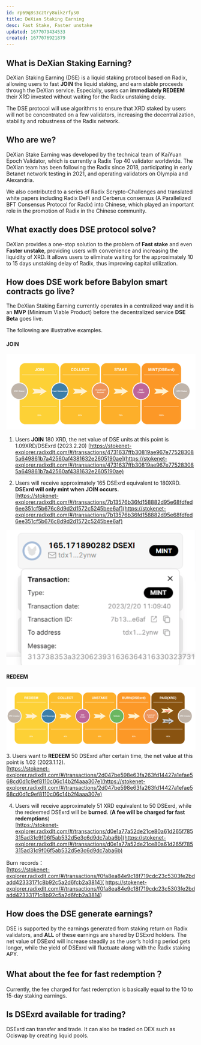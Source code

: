 ```yaml
---
id: rp69q8s3cztry8uikzrfys0
title: DeXian Staking Earning
desc: Fast Stake, Faster unstake
updated: 1677079434533
created: 1677076921879
---
```




## What is DeXian Staking Earning?

DeXian Staking Earning (DSE) is a liquid staking protocol based on Radix, allowing users to fast **JOIN** the liquid staking, and earn stable proceeds through the DeXian service. Especially, users can **immediately REDEEM** their XRD invested without waiting for the Radix unstaking delay.

The DSE protocol will use algorithms to ensure that XRD staked by users will not be concentrated on a few validators, increasing the decentralization, stability and robustness of the Radix network.


## Who are we?

DeXian Stake Earning was developed by the technical team of KaiYuan Epoch Validator, which is currently a Radix Top 40 validator worldwide. The DeXian team has been following the Radix since 2018, participating in early Betanet network testing in 2021, and operating validators on Olympia and Alexandria. 

We also contributed to a series of Radix Scrypto-Challenges and translated white papers including Radix DeFi and Cerberus consensus (A Parallelized BFT Consensus Protocol for Radix) into Chinese, which played an important role in the promotion of Radix in the Chinese community.


## What exactly does DSE protocol solve?

DeXian provides a one-stop solution to the problem of **Fast stake** and even **Faster unstake**, providing users with convenience and increasing the liquidity of XRD. It allows users to eliminate waiting for the approximately 10 to 15 days unstaking delay of Radix, thus improving capital utilization.



## How does DSE work before Babylon smart contracts go live?

The DeXian Staking Earning currently operates in a centralized way and it is an **MVP** (Minimum Viable Product) before the decentralized service **DSE Beta** goes live.


The following are illustrative examples.

#### JOIN

![join process](assets/images/join.png)

1. Users **JOIN** 180 XRD, the net value of DSE units at this point is 1.09XRD/DSExrd (2023.2.20)
[https://stokenet-explorer.radixdlt.com/#/transactions/4731637ffb30819ae967e775283085a649861b7a42560af4381632e2605190ae](https://stokenet-explorer.radixdlt.com/#/transactions/4731637ffb30819ae967e775283085a649861b7a42560af4381632e2605190ae)

2. Users will receive approximately 165 DSExrd equivalent to 180XRD. **DSExrd will only mint when JOIN occurs.**  
[https://stokenet-explorer.radixdlt.com/#/transactions/7b13576b36fd158882d95e68fdfed6ee351cf5b676c8d9d2d1572c5245bee6af](https://stokenet-explorer.radixdlt.com/#/transactions/7b13576b36fd158882d95e68fdfed6ee351cf5b676c8d9d2d1572c5245bee6af)  

![mint](assets/images/mint.png)


#### REDEEM
![redeem process](assets/images/redeem.png)
3. Users want to **REDEEM** 50 DSExrd after certain time, the net value at this point is 1.02 (2023.1.12).  
[https://stokenet-explorer.radixdlt.com/#/transactions/2d047be598e63fa263fd14427a1efae568cd0d1c9ef8110c06c14b2f4aaa307e](https://stokenet-explorer.radixdlt.com/#/transactions/2d047be598e63fa263fd14427a1efae568cd0d1c9ef8110c06c14b2f4aaa307e)

4. Users will receive approximately 51 XRD equivalent to 50 DSExrd, while the redeemed DSExrd will be **burned**. (**A fee will be charged for fast redemptions**)  
[https://stokenet-explorer.radixdlt.com/#/transactions/d0e1a77a52de21ce80a61d265f785315ad31c9f06f5ab532d5e3c6d9dc7aba6b](https://stokenet-explorer.radixdlt.com/#/transactions/d0e1a77a52de21ce80a61d265f785315ad31c9f06f5ab532d5e3c6d9dc7aba6b)  

Burn records：  
[https://stokenet-explorer.radixdlt.com/#/transactions/f0fa8ea84e9c18f719cdc23c5303fe2bdadd42333171c8b92c5a2d6fcb2a3814](
https://stokenet-explorer.radixdlt.com/#/transactions/f0fa8ea84e9c18f719cdc23c5303fe2bdadd42333171c8b92c5a2d6fcb2a3814)

## How does the DSE generate earnings?

DSE is supported by the earnings generated from staking return on Radix validators, and **ALL** of these earnings are shared by DSExrd holders. The net value of DSExrd will increase steadily as the user’s holding period gets longer, while the yield of DSExrd will fluctuate along with the Radix staking APY.

## What about the fee for fast redemption？

Currently, the fee charged for fast redemption is basically equal to the 10 to 15-day staking earnings.


## Is DSExrd available for trading?

DSExrd can transfer and trade. It can also be traded on DEX such as Ociswap by creating liquid pools.
